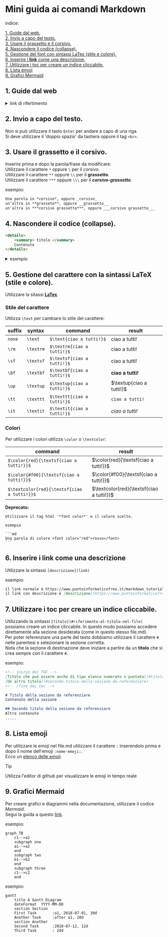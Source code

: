 # Mini guida ai comandi Markdown

indice:  
<!-- TOC -->
[1. Guide dal web.](#1-guide-dal-web)  
[2. Invio a capo del testo.](#2-invio-a-capo-del-testo)  
[3. Usare il grassetto e il corsivo.](#3-usare-il-grassetto-e-il-corsivo)  
[4. Nascondere il codice (collapse).](#4-nascondere-il-codice-collapse)  
[5. Gestione del font con sintassi LaTex (stile e colore).](#5-gestione-del-carattere-con-la-sintassi-latex-stile-e-colore)  
[6. Inserire i **link** come una descrizione.](#6-inserire-i-link-come-una-descrizione)  
[7. Utilizzare i toc per creare un indice cliccabile.](#7-utilizzare-i-toc-per-creare-un-indice-cliccabile)  
[8. Lista emoji](#8-lista-emoji)  
[9. Grafici Mermaid](#9-grafici-mermaid)  

<!-- /TOC -->

## 1. Guide dal web

<details>
    <summary>link di rifertimento</summary>

- [guida semplice](https://www.ionos.it/digitalguide/siti-web/programmazione-del-sito-web/markdown/)<br>
- [altra guida semplice](http://elearning.lngs.infn.it/help.php?file=advanced_markdown.html)<br>  
- [guida html.it](https://www.html.it/articoli/markdown-guida-al-linguaggio)<br> 
- [guida adobe avanzata](https://experienceleague.adobe.com/docs/contributor/contributor-guide/writing-essentials/markdown.html?lang=it)<br>
- [altra guida avanzata](https://daringfireball.net/projects/markdown/syntax)
- [collapse del testo](https://gist.github.com/pierrejoubert73/902cc94d79424356a8d20be2b382e1ab)<br>
- [cambiare il colore](https://www.puntoinformaticofree.it/markdown_tutorial/markdown-9/markdown-15/)<br>

</details>

## 2. Invio a capo del testo.
Non si può utilizzare il tasto `Enter` per andare a capo di una riga.  
Si deve utilizzare il 'doppio spazio' da tastiera oppure il tag `<br>`.

## 3. Usare il grassetto e il corsivo. 
Inserire prima e dopo la parola/frase da modificare:  
Utilizzare il carattere `*` oppure `\` per il *corsivo*.  
Utilizzare il carattere `**` oppure `\\` per il **grassetto**.   
Utilizzare il carattere `***` oppure `\\\` per il ***corsivo-grassetto***.

esempio:

```md
Una parola in *corsivo*, oppure _corsivo_
un'altra in **grasseto**, oppure __grassetto__
un'altra in ***corsivo grassetto***, oppure ___corsivo grassetto___

```

## 4. Nascondere il codice (collapse).

```md
<details>
    <summary> titolo </summary>
    Contenuto  
</details>
```

<details>
    <summary> esempio </summary>

 ```c#
    Console.WriteLine("Ciao");
 ```
</details>

## 5. Gestione del carattere con la sintassi LaTeX (stile e colore).
Utilizzare la sitassi [**LaTex**](https://gist.github.com/luigiMinardi/4574708d404cdf4fe0da7ac6fe2314db#file-tex-colors-md).  

### Stile del carattere

Utilizza `\text` per cambiare lo stile del carattere:  

|suffix |   syntax  |          command           |          result         |
| ---   |    ---    |            ---             |           ---           |
|`none` |  `\text`  |  `$\text{ciao a tutti!}$`  | $\text{ciao a tutti!}$  |
|`\rm`  | `\textrm` | `$\textrm{ciao a tutti!}$` | $\textrm{ciao a tutti!}$|
|`\sf`  | `\textsf` | `$\textsf{ciao a tutti!}$` | $\textsf{ciao a tutti!}$|
|`\bf`  | `\textbf` | `$\textbf{ciao a tutti!}$` | $\textbf{ciao a tutti!}$|
|`\up`  | `\textup` | `$\textup{ciao a tutti!}$` | $\textup{ciao a tutti!}$|
|`\tt`  | `\texttt` | `$\texttt{ciao a tutti!}$` | $\texttt{ciao a tutti!}$|
|`\it`  | `\textit` | `$\textit{ciao a tutti!}$` | $\textit{ciao a tutti!}$|

### Colori
Per utilizzare i colori utilizza `\color` o `\textcolor`:  

|                        command                           |                           result                        |
|                          ---                             |                            ---                          |
|`$\color{red}{\textsf{ciao a tutti!}}$`                   | $\color{red}{\textsf{ciao a tutti!}}$                   |
|`$\color{#f00}{\textsf{ciao a tutti!}}$`                  | $\color{#f00}{\textsf{ciao a tutti!}}$                  |
|`$\textcolor{red}{\textsf{ciao a tutti!}}$`               | $\textcolor{red}{\textsf{ciao a tutti!}}$               |

**Deprecato:**  

    Utilizzare il tag html '*font color*' e il colore scelto.

    esempio

    ```md
    Una parola di colore <font color="red">rosso</font>
    ```

## 6. Inserire i link come una descrizione
Utilizzare la sintassi `[descrizione](link)`

esempio:

```md
il link normale è https://www.puntoinformaticofree.it/markdown_tutorial/
il link con descrizione è [descrizione](https://www.puntoinformaticofree.it/markdown_tutorial/)
```

## 7. Utilizzare i toc per creare un indice cliccabile.
Utilizzando la sintassi `[titolo](#riferimento-al-titolo-nel-file)` possiamo creare un indice cliccabile. In questo modo possiamo accedere direttamente alla sezione desiderata (come in questo stesso file.md).  
Per poter referenziare una parte del testo dobbiamo utilizzare il carattere `#` nelle parentesi e selezionare la sezione corretta.  
Nota che la sezione di destinazione deve iniziare a partire da un **titolo** che si crea sempre con il carattere `#`.

esempio:

```md
<!-- inizio dei TOC -->
[Titolo che può essere anche di tipo elenco numerato o puntato](#titolo-della-sezione-da-referenziare)
[Un altro titolo](#secondo-titolo-della-sezione-da-referenziare)
<!-- /fine dei toc -->

# Titolo della sezione da referenziare
Contenuto della sezione

## Secondo titolo della sezione da referenziare
Altro contenuto
.....
```

## 8. Lista emoji 
Per utilizzare le emoji nel file.md utilizzare il carattere `:` inserendolo prima e dopo il nome dell'emoji `:nome-emoji:`.  
Ecco un [elenco delle emoji](https://github.com/ikatyang/emoji-cheat-sheet/blob/master/README.md#smileys--emotion).    

> [!TIP]  
> Utilizza l'editor di github per visualizzare le emoji in tempo reale

## 9. Grafici Mermaid
Per creare grafici e diagrammi nella documentazione, utilizzare il codice *Mermaid*.  
Segui la guida a questo [link](https://jojozhuang.github.io/tutorial/mermaid-cheat-sheet/).  

esempio:

```mermaid
graph TB
    c1-->a2
    subgraph one
    a1-->a2
    end
    subgraph two
    b1-->b2
    end
    subgraph three
    c1-->c2
    end
```

esempio:

```mermaid
gantt
    title A Gantt Diagram
    dateFormat  YYYY-MM-DD
    section Section
    First Task       :a1, 2018-07-01, 30d
    Another Task     :after a1, 20d
    section Another
    Second Task      :2018-07-12, 12d
    Third Task       : 24d
```
